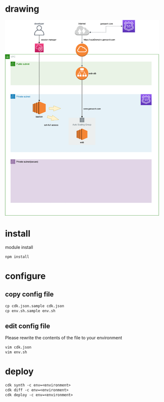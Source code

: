 # drawing
![aaa](https://github.com/Gen-Arch/aws-drawing/blob/master/master.png)

# install
module install
```
npm install
```

# configure
## copy config file
```
cp cdk.json.sample cdk.json
cp env.sh.sample env.sh
```

## edit config file
Please rewrite the contents of the file to your environment
```
vim cdk.json
vim env.sh
```

# deploy
```
cdk synth -c env=<environment>
cdk diff -c env=<environment>
cdk deploy -c env=<environment>
```
